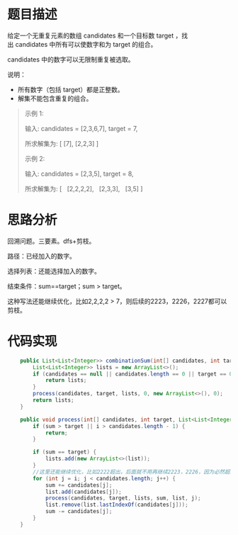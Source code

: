 # 题目描述
给定一个无重复元素的数组 candidates 和一个目标数 target ，找出 candidates 中所有可以使数字和为 target 的组合。

candidates 中的数字可以无限制重复被选取。

说明：

- 所有数字（包括 target）都是正整数。
- 解集不能包含重复的组合。 

> 示例 1:
> 
> 输入: candidates = [2,3,6,7], target = 7,
> 
> 所求解集为:
> [
>   [7],
>   [2,2,3]
> ]
> 
> 示例 2:
> 
> 输入: candidates = [2,3,5], target = 8,
> 
> 所求解集为:
> [
>   [2,2,2,2],
>   [2,3,3],
>   [3,5]
> ]

# 思路分析

回溯问题。三要素。dfs+剪枝。

路径：已经加入的数字。

选择列表：还能选择加入的数字。

结束条件：sum==target；sum > target。

这种写法还能继续优化，比如2,2,2,2 > 7，则后续的2223，2226，2227都可以剪枝。

# 代码实现
```java
    public List<List<Integer>> combinationSum(int[] candidates, int target) {
        List<List<Integer>> lists = new ArrayList<>();
        if (candidates == null || candidates.length == 0 || target == 0) {
            return lists;
        }
        process(candidates, target, lists, 0, new ArrayList<>(), 0);
        return lists;
    }

    public void process(int[] candidates, int target, List<List<Integer>> lists, int sum, List<Integer> list, int i) {
        if (sum > target || i > candidates.length - 1) {
            return;
        }

        if (sum == target) {
            lists.add(new ArrayList<>(list));
        }
        //这里还能继续优化，比如2222超出，后面就不用再继续2223，2226，因为必然超出
        for (int j = i; j < candidates.length; j++) {
            sum += candidates[j];
            list.add(candidates[j]);
            process(candidates, target, lists, sum, list, j);
            list.remove(list.lastIndexOf(candidates[j]));
            sum -= candidates[j];
        }
    }
```